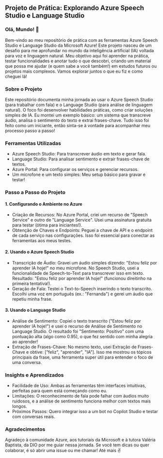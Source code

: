 ## Projeto de Prática: Explorando Azure Speech Studio e Language Studio
### Olá, Mundo! 👋
Bem-vindo ao meu repositório de prática com as ferramentas Azure Speech Studio e Language Studio da Microsoft Azure! Este projeto nasceu de um desafio para me aprofundar no mundo da inteligência artificial (IA) voltada para voz e linguagem natural. Meu objetivo aqui foi aprender na prática, testar funcionalidades e anotar tudo o que descobri, criando um material que possa me ajudar (e quem sabe a você também!) em estudos futuros ou projetos mais complexos. Vamos explorar juntos o que eu fiz e como cheguei lá!

### Sobre o Projeto
Este repositório documenta minha jornada ao usar o Azure Speech Studio (para trabalhar com fala) e o Language Studio (para análise de linguagem natural). O foco foi desenvolver habilidades práticas, como criar soluções simples de IA. Eu montei um exemplo básico: um sistema que transcreve áudio, analisa o sentimento do texto e extrai frases-chave. Tudo isso foi feito como um iniciante, então sinta-se à vontade para acompanhar meu processo passo a passo!

### Ferramentas Utilizadas
- Azure Speech Studio: Para transcrever áudio em texto e gerar fala.
- Language Studio: Para analisar sentimento e extrair frases-chave de textos.
- Azure Portal: Para configurar os serviços e gerenciar recursos.
- Um microfone e um texto simples: Meu setup básico para gravar e testar!

### Passo a Passo do Projeto
#### 1. Configurando o Ambiente no Azure

- Criação de Recursos: No Azure Portal, criei um recurso de "Speech Service" e outro de "Language Service". Usei uma assinatura gratuita para testar (ótima para iniciantes!).
- Obtenção de Chaves e Endpoints: Peguei a chave de API e o endpoint de cada serviço nas configurações. Isso foi essencial para conectar as ferramentas aos meus testes.

#### 2. Usando o Azure Speech Studio

- Transcrição de Áudio: Gravei um áudio simples dizendo: "Estou feliz por aprender IA hoje!" no meu microfone. No Speech Studio, usei a funcionalidade de Speech-to-Text para transcrever isso em texto. Resultado: "Estou feliz por aprender IA hoje!" (funcionou direitinho na primeira tentativa!).
- Geração de Fala: Testei o Text-to-Speech inserindo o texto transcrito. Escolhi uma voz em português (ex.: "Fernanda") e gerei um áudio que repetiu minha frase.

#### 3. Usando o Language Studio

- Análise de Sentimento: Copiei o texto transcrito ("Estou feliz por aprender IA hoje!") e usei o recurso de Análise de Sentimento no Language Studio. O resultado foi "Sentimento: Positivo" com uma pontuação alta (algo como 0.95), o que fez sentido com minha alegria ao aprender!
- Extração de Frases-Chave: No mesmo texto, usei Extração de Frases-Chave e obtive: ["feliz", "aprender", "IA"]. Isso me mostrou os tópicos principais da frase, uma ferramenta super útil para entender o foco de uma conversa.

### Insights e Aprendizados

- Facilidade de Uso: Ambas as ferramentas têm interfaces intuitivas, perfeitas para quem está começando como eu.
- Limitações: O reconhecimento de fala pode falhar com áudios muito ruidosos, e a análise de sentimento funciona melhor com textos mais longos.
- Próximos Passos: Quero integrar isso a um bot no Copilot Studio e testar com conversas reais.

### Agradecimentos
Agradeço à comunidade Azure, aos tutoriais da Microsoft e à tutora Valéria Baptista, da DIO por me guiar nessa jornada. Se você tem dicas ou quer colaborar, é só abrir uma issue ou me chamar!
Até mais ✌
